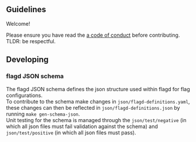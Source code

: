 ## Guidelines

Welcome!

Please ensure you have read the [a code of conduct](https://github.com/open-feature/.github/blob/main/CODE_OF_CONDUCT.md) before contributing.  
TLDR: be respectful.


## Developing

### flagd JSON schema

The flagd JSON schema defines the json structure used within flagd for flag configurations.   
To contribute to the schema make changes in `json/flagd-definitions.yaml`, these changes can then be reflected in `json/flagd-definitions.json` by running `make gen-schema-json`.  
Unit testing for the schema is managed through the `json/test/negative` (in which all json files must fail validation against the schema) and `json/test/positive` (in which all json files must pass).
